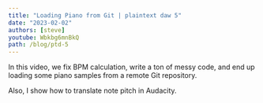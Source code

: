 ```yaml
---
title: "Loading Piano from Git | plaintext daw 5"
date: "2023-02-02"
authors: [steve]
youtube: Wbkbg6mnBkQ
path: /blog/ptd-5
---
```


<YouTubePlayer youtubeLink={frontmatter.youtube} />

In this video, we fix BPM calculation, write a ton of messy code, and end up loading some piano samples from a remote Git repository.

Also, I show how to translate note pitch in Audacity.
